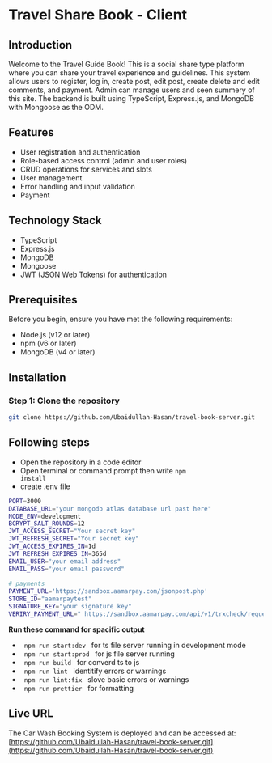 # Travel Share Book - Client

## Introduction

Welcome to the Travel Guide Book! This is a social share type platform where you can share your travel experience and guidelines. This system allows users to register, log in, create post, edit post, create delete and edit comments, and payment. Admin can manage users and seen summery of this site. The backend is built using TypeScript, Express.js, and MongoDB with Mongoose as the ODM.

## Features

- User registration and authentication
- Role-based access control (admin and user roles)
- CRUD operations for services and slots
- User management
- Error handling and input validation
- Payment

## Technology Stack

- TypeScript
- Express.js
- MongoDB
- Mongoose
- JWT (JSON Web Tokens) for authentication

## Prerequisites

Before you begin, ensure you have met the following requirements:

- Node.js (v12 or later)
- npm (v6 or later)
- MongoDB (v4 or later)

## Installation

### Step 1: Clone the repository


```bash
git clone https://github.com/Ubaidullah-Hasan/travel-book-server.git
```

## Following steps
* Open the repository in a code editor
* Open terminal or command prompt then write <code>npm install</code>
* create .env file
```bash
PORT=3000
DATABASE_URL="your mongodb atlas database url past here"
NODE_ENV=development
BCRYPT_SALT_ROUNDS=12
JWT_ACCESS_SECRET="Your secret key"
JWT_REFRESH_SECRET="Your secret key"
JWT_ACCESS_EXPIRES_IN=1d
JWT_REFRESH_EXPIRES_IN=365d
EMAIL_USER="your email address"
EMAIL_PASS="your email password"
 
# payments
PAYMENT_URL='https://sandbox.aamarpay.com/jsonpost.php' 
STORE_ID="aamarpaytest"
SIGNATURE_KEY="your signature key"
VERIRY_PAYMENT_URL=" https://sandbox.aamarpay.com/api/v1/trxcheck/request.php"
```
<b> Run these command for spacific output </b>
  * <code> npm run start:dev </code> for ts file server running in development mode
  * <code> npm run start:prod </code> for js file server running
  * <code> npm run build </code> for converd ts to js
  * <code> npm run lint </code> identitify errors or warnings
  * <code> npm run lint:fix </code> slove basic errors or warnings
  * <code> npm run prettier </code> for formatting

## Live URL

The Car Wash Booking System is deployed and can be accessed at:
[https://github.com/Ubaidullah-Hasan/travel-book-server.git](https://github.com/Ubaidullah-Hasan/travel-book-server.git)